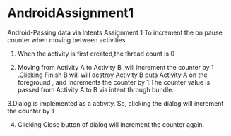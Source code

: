 # AndroidAssignment1
Android-Passing data via Intents
Assignment 1 To increment the on pause counter when moving between activities

1.	When the activity is first created,the thread count is 0

                   

2.	Moving from Activity A to Activity B ,will increment the counter by 1 .Clicking Finish B will  will destroy Activity B  puts Activity A on the foreground , and increments the counter by 1.The  counter value is passed from Activity A to B via intent through bundle.

                                     
3.Dialog is implemented as a activity. So, clicking the dialog will increment the counter by 1 


 

4. Clicking Close button of dialog will increment the counter again.

 
